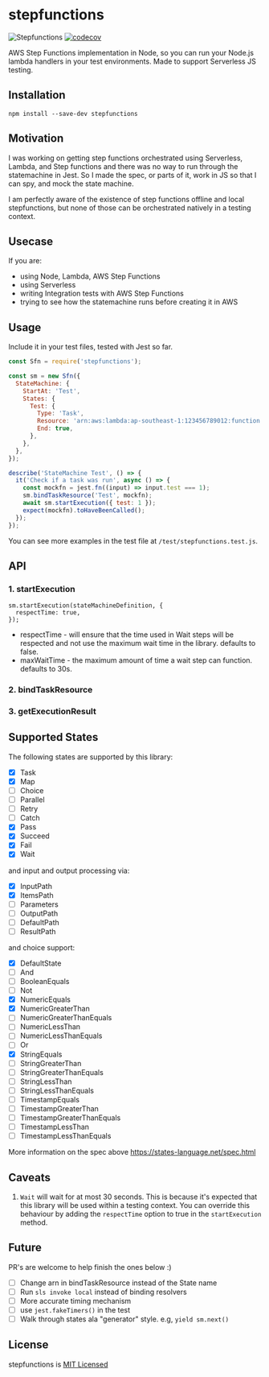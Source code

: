# stepfunctions

![Stepfunctions](https://github.com/jamoy/stepfunctions/workflows/Stepfunctions/badge.svg)
[![codecov](https://codecov.io/gh/jamoy/stepfunctions/branch/master/graph/badge.svg)](https://codecov.io/gh/jamoy/stepfunctions)

AWS Step Functions implementation in Node, so you can run your Node.js lambda handlers in your test environments. Made to support Serverless JS testing.

## Installation

```
npm install --save-dev stepfunctions
```

## Motivation

I was working on getting step functions orchestrated using Serverless, Lambda, and Step functions and there was no way to run through the statemachine in Jest. So I made the spec, or parts of it, work in JS so that I can spy, and mock the state machine.

I am perfectly aware of the existence of step functions offline and local stepfunctions, but none of those can be orchestrated natively in a testing context.

## Usecase

If you are:

- using Node, Lambda, AWS Step Functions
- using Serverless
- writing Integration tests with AWS Step Functions
- trying to see how the statemachine runs before creating it in AWS

## Usage

Include it in your test files, tested with Jest so far.

```js
const Sfn = require('stepfunctions');

const sm = new Sfn({
  StateMachine: {
    StartAt: 'Test',
    States: {
      Test: {
        Type: 'Task',
        Resource: 'arn:aws:lambda:ap-southeast-1:123456789012:function:test',
        End: true,
      },
    },
  },
});

describe('StateMachine Test', () => {
  it('Check if a task was run', async () => {
    const mockfn = jest.fn((input) => input.test === 1);
    sm.bindTaskResource('Test', mockfn);
    await sm.startExecution({ test: 1 });
    expect(mockfn).toHaveBeenCalled();
  });
});
```

You can see more examples in the test file at `/test/stepfunctions.test.js`.

## API

### 1. startExecution

```
sm.startExecution(stateMachineDefinition, {
  respectTime: true,
});
```

- respectTime - will ensure that the time used in Wait steps will be respected and not use the maximum
  wait time in the library. defaults to false.
- maxWaitTime - the maximum amount of time a wait step can function. defaults to 30s.

### 2. bindTaskResource

### 3. getExecutionResult

## Supported States

The following states are supported by this library:

- [x] Task
- [x] Map
- [ ] Choice
- [ ] Parallel
- [ ] Retry
- [ ] Catch
- [x] Pass
- [x] Succeed
- [x] Fail
- [x] Wait

and input and output processing via:

- [x] InputPath
- [x] ItemsPath
- [ ] Parameters
- [ ] OutputPath
- [ ] DefaultPath
- [ ] ResultPath

and choice support:

- [x] DefaultState
- [ ] And
- [ ] BooleanEquals
- [ ] Not
- [x] NumericEquals
- [x] NumericGreaterThan
- [ ] NumericGreaterThanEquals
- [ ] NumericLessThan
- [ ] NumericLessThanEquals
- [ ] Or
- [x] StringEquals
- [ ] StringGreaterThan
- [ ] StringGreaterThanEquals
- [ ] StringLessThan
- [ ] StringLessThanEquals
- [ ] TimestampEquals
- [ ] TimestampGreaterThan
- [ ] TimestampGreaterThanEquals
- [ ] TimestampLessThan
- [ ] TimestampLessThanEquals

More information on the spec above https://states-language.net/spec.html

## Caveats

1. `Wait` will wait for at most 30 seconds. This is because it's expected that this library
   will be used within a testing context. You can override this behaviour by adding the `respectTime` option to true in the `startExecution` method.

## Future

PR's are welcome to help finish the ones below :)

- [ ] Change arn in bindTaskResource instead of the State name
- [ ] Run `sls invoke local` instead of binding resolvers
- [ ] More accurate timing mechanism
- [ ] use `jest.fakeTimers()` in the test
- [ ] Walk through states ala "generator" style. e.g, `yield sm.next()`

## License

stepfunctions is [MIT Licensed](LICENSE)
